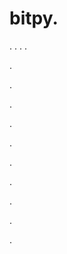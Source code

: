 # bitpy.
.
.
.
.












.






















































.
























.



























.

















































































.































































.































































































.















.


































































.
















































































.
